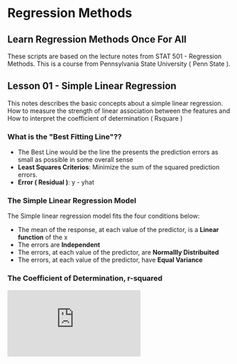 # Regression Methods
## Learn Regression Methods Once For All

These scripts are based on the lecture notes from STAT 501 - Regression Methods.
This is a course from Pennsylvania State University ( Penn State ).

## Lesson 01 - Simple Linear Regression
This notes describes the basic concepts about a simple linear regression. 
How to measure the strength of linear association between the features and 
How to interpret the coefficient of determination ( Rsquare )

### What is the "Best Fitting Line"??
- The Best Line would be the line the presents the prediction errors as small as possible in some overall sense
- **Least Squares Criterios**: Minimize the sum of the squared prediction errors.
- **Error ( Residual )**: y - yhat

### The Simple Linear Regression Model
The Simple linear regression model fits the four conditions below:
- The mean of the response, at each value of the predictor, is a **Linear function** of the x
- The errors are **Independent**
- The errors, at each value of the predictor, are **Normallly Distribuited**
- The errors, at each value of the predictor, have **Equal Variance**

### The Coefficient of Determination, r-squared
![first equation](http://latex.codecogs.com/gif.latex?%5Cfrac%7Ba%7D%7Bb%7D)
